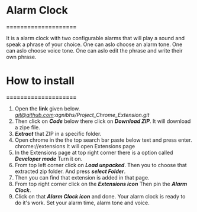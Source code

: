 
# Alarm Clock
**====================**

It is a alarm clock with two configurable alarms that will play a sound and speak a phrase of your choice.
One can aslo choose an alarm tone.
One can aslo choose voice tone.
One can aslo edit the phrase and write their own phrase.

# How to install
**====================**

1. Open the **link** given below.
    *git@github.com:agnibhs/Project_Chrome_Extension.git*
2. Then click on ***Code*** below there click on ***Download ZIP***.
    It will download a zipe file.
3. ***Extract*** that ZIP in a specific folder.
4. Open chrome in the the top search bar paste below text and press enter.
    chrome://extensions
    It will open Extensions page
5. In the Extensions page at top right corner there is a option called ***Developer mode***
    Turn it on.
6. From top left corner click on ***Load unpacked***.
    Then you to choose that extracted zip folder.
    And press ***select Folder***.
7. Then you can find that extension is added in that page.
8. From top right corner click on the ***Extensions icon***
    Then pin the ***Alarm Clock***.
9. Click on that ***Alarm Clock icon*** and done.
    Your alarm clock is ready to do it's work.
    Set your alarm time, alarm tone and voice.
